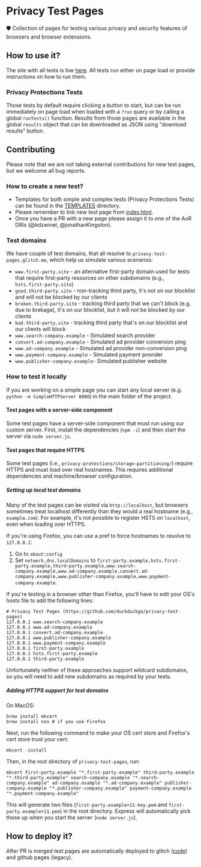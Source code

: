# Privacy Test Pages
🛡 Collection of pages for testing various privacy and security features of browsers and browser extensions.

## How to use it?
The site with all tests is live [here](https://privacy-test-pages.glitch.me/). All tests run either on page load or provide instructions on how to run them.

### Privacy Protections Tests

Those tests by default require clicking a button to start, but can be run immediately on page load when loaded with a `?run` query or by calling a global `runTests()` function. Results from those pages are available in the global `results` object that can be downloaded as JSON using "download results" button.

## Contributing

Please note that we are not taking external contributions for new test pages, but we welcome all bug reports.

### How to create a new test?

- Templates for both simple and complex tests (Privacy Protections Tests) can be found in the [TEMPLATES](./TEMPLATES) directory.
- Please remember to link new test page from [index.html](./index.html).
- Once you have a PR with a new page please assign it to one of the AoR DRIs (@kdzwinel, @jonathanKingston).

### Test domains

We have couple of test domains, that all resolve to `privacy-test-pages.glitch.me`, which help us simulate various scenarios:

- `www.first-party.site` - an alternative first-party domain used for tests that require first-party resources on other subdomains (e.g., `hsts.first-party.site`)
- `good.third-party.site` - non-tracking third party, it's not on our blocklist and will not be blocked by our clients
- `broken.third-party.site` - tracking third party that we can't block (e.g. due to brekage), it's on our blocklist, but it will not be blocked by our clients
- `bad.third-party.site` - tracking third party that's on our blocklist and our clients will block
- `www.search-company.example` - Simulated search provider
- `convert.ad-company.example` - Simulated ad provider conversion ping
- `www.ad-company.example` - Simulated ad provider non-conversion ping
- `www.payment-company.example` - Simulated payment provider
- `www.publisher-company.example`- Simulated publisher website

### How to test it locally

If you are working on a simple page you can start any local server (e.g. `python -m SimpleHTTPServer 8000`) in the main folder of the project.

#### Test pages with a server-side component
Some test pages have a server-side component that must run using our custom server. First, install the dependencies (`npm -i`) and then start the server via `node server.js`.

#### Test pages that require HTTPS
Some test pages (i.e., `privacy-protections/storage-partitioning/`) require HTTPS and must load over real hostnames. This requires additional dependencies and machine/browser configuration.

##### Setting up local test domains
Many of the test pages can be visited via `http://localhost`, but browsers sometimes treat localhost differently than they would a real hostname (e.g., `example.com`). For example, it's not possible to register HSTS on `localhost`, even when loading over HTTPS.

If you're using Firefox, you can use a pref to force hostnames to resolve to `127.0.0.1`:
1. Go to `about:config`
2. Set `network.dns.localDomains` to `first-party.example,hsts.first-party.example,third-party.example,www.search-company.example,www.ad-company.example,convert.ad-company.example,www.publisher-company.example,www.payment-company.example`.

If you're testing in a browser other than Firefox, you'll have to edit your OS's hosts file to add the following lines:
```
# Privacy Test Pages (https://github.com/duckduckgo/privacy-test-pages)
127.0.0.1 www.search-company.example
127.0.0.1 www.ad-company.example
127.0.0.1 convert.ad-company.example
127.0.0.1 www.publisher-company.example
127.0.0.1 www.payment-company.example
127.0.0.1 first-party.example
127.0.0.1 hsts.first-party.example
127.0.0.1 third-party.example
```

Unfortunately neither of these approaches support wildcard subdomains, so you will need to add new subdomains as required by your tests.

##### Adding HTTPS support for test domains
On MacOS:
```
brew install mkcert
brew install nss # if you use Firefox
```

Next, run the following command to make your OS cert store and Firefox's cert store trust your cert:
```
mkcert -install
```

Then, in the root directory of `privacy-test-pages`, run:
```
mkcert first-party.example "*.first-party.example" third-party.example "*.third-party.example" search-company.example "*.search-company.example" ad-company.example "*.ad-company.example" publisher-company.example "*.publisher-company.example" payment-company.example "*.payment-company.example"
```

This will generate two files (`first-party.example+11-key.pem` and `first-party.example+11.pem`) in the root directory. Express will automatically pick these up when you start the server (`node server.js`).

## How to deploy it?

After PR is merged test pages are automatically deployed to glitch ([code](https://glitch.com/edit/#!/privacy-test-pages)) and github pages (legacy).
